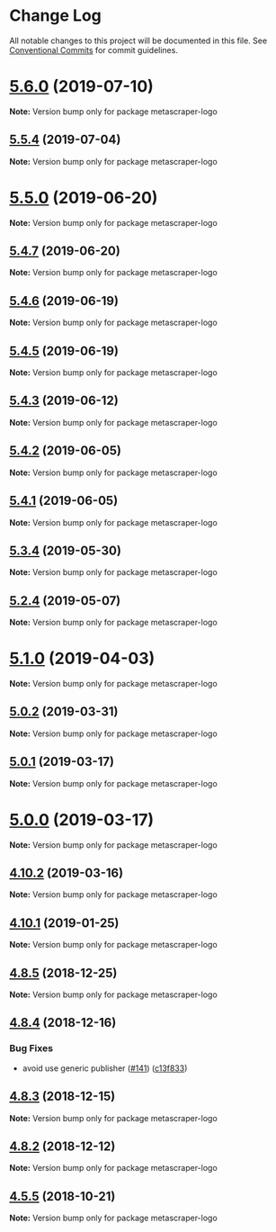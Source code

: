 # Change Log

All notable changes to this project will be documented in this file.
See [Conventional Commits](https://conventionalcommits.org) for commit guidelines.

# [5.6.0](https://github.com/microlinkhq/metascraper/tree/master/packages/metascraper-logo/compare/v5.5.4...v5.6.0) (2019-07-10)

**Note:** Version bump only for package metascraper-logo





## [5.5.4](https://github.com/microlinkhq/metascraper/tree/master/packages/metascraper-logo/compare/v5.5.3...v5.5.4) (2019-07-04)

**Note:** Version bump only for package metascraper-logo





# [5.5.0](https://github.com/microlinkhq/metascraper/tree/master/packages/metascraper-logo/compare/v5.4.7...v5.5.0) (2019-06-20)

**Note:** Version bump only for package metascraper-logo





## [5.4.7](https://github.com/microlinkhq/metascraper/tree/master/packages/metascraper-logo/compare/v5.4.6...v5.4.7) (2019-06-20)

**Note:** Version bump only for package metascraper-logo





## [5.4.6](https://github.com/microlinkhq/metascraper/tree/master/packages/metascraper-logo/compare/v5.4.5...v5.4.6) (2019-06-19)

**Note:** Version bump only for package metascraper-logo





## [5.4.5](https://github.com/microlinkhq/metascraper/tree/master/packages/metascraper-logo/compare/v5.4.4...v5.4.5) (2019-06-19)

**Note:** Version bump only for package metascraper-logo





## [5.4.3](https://github.com/microlinkhq/metascraper/tree/master/packages/metascraper-logo/compare/v5.4.2...v5.4.3) (2019-06-12)

**Note:** Version bump only for package metascraper-logo





## [5.4.2](https://github.com/microlinkhq/metascraper/tree/master/packages/metascraper-logo/compare/v5.4.1...v5.4.2) (2019-06-05)

**Note:** Version bump only for package metascraper-logo





## [5.4.1](https://github.com/microlinkhq/metascraper/tree/master/packages/metascraper-logo/compare/v5.4.0...v5.4.1) (2019-06-05)

**Note:** Version bump only for package metascraper-logo





## [5.3.4](https://github.com/microlinkhq/metascraper/tree/master/packages/metascraper-logo/compare/v5.3.3...v5.3.4) (2019-05-30)

**Note:** Version bump only for package metascraper-logo





## [5.2.4](https://github.com/microlinkhq/metascraper/tree/master/packages/metascraper-logo/compare/v5.2.3...v5.2.4) (2019-05-07)

**Note:** Version bump only for package metascraper-logo





# [5.1.0](https://github.com/microlinkhq/metascraper/tree/master/packages/metascraper-logo/compare/v5.0.2...v5.1.0) (2019-04-03)

**Note:** Version bump only for package metascraper-logo





## [5.0.2](https://github.com/microlinkhq/metascraper/tree/master/packages/metascraper-logo/compare/v5.0.1...v5.0.2) (2019-03-31)

**Note:** Version bump only for package metascraper-logo





## [5.0.1](https://github.com/microlinkhq/metascraper/tree/master/packages/metascraper-logo/compare/v5.0.0...v5.0.1) (2019-03-17)

**Note:** Version bump only for package metascraper-logo





# [5.0.0](https://github.com/microlinkhq/metascraper/tree/master/packages/metascraper-logo/compare/v4.10.3...v5.0.0) (2019-03-17)

**Note:** Version bump only for package metascraper-logo





## [4.10.2](https://github.com/microlinkhq/metascraper/tree/master/packages/metascraper-logo/compare/v4.10.1...v4.10.2) (2019-03-16)

**Note:** Version bump only for package metascraper-logo





## [4.10.1](https://github.com/microlinkhq/metascraper/tree/master/packages/metascraper-logo/compare/v4.10.0...v4.10.1) (2019-01-25)

**Note:** Version bump only for package metascraper-logo





## [4.8.5](https://github.com/microlinkhq/metascraper/tree/master/packages/metascraper-logo/compare/v4.8.4...v4.8.5) (2018-12-25)

**Note:** Version bump only for package metascraper-logo





## [4.8.4](https://github.com/microlinkhq/metascraper/tree/master/packages/metascraper-logo/compare/v4.8.3...v4.8.4) (2018-12-16)


### Bug Fixes

* avoid use generic publisher ([#141](https://github.com/microlinkhq/metascraper/tree/master/packages/metascraper-logo/issues/141)) ([c13f833](https://github.com/microlinkhq/metascraper/tree/master/packages/metascraper-logo/commit/c13f833))





## [4.8.3](https://github.com/microlinkhq/metascraper/tree/master/packages/metascraper-logo/compare/v4.8.2...v4.8.3) (2018-12-15)

**Note:** Version bump only for package metascraper-logo





## [4.8.2](https://github.com/microlinkhq/metascraper/tree/master/packages/metascraper-logo/compare/v4.8.1...v4.8.2) (2018-12-12)

**Note:** Version bump only for package metascraper-logo





## [4.5.5](https://github.com/microlinkhq/metascraper/tree/master/packages/metascraper-logo/compare/v4.5.5-alpha.0...v4.5.5) (2018-10-21)

**Note:** Version bump only for package metascraper-logo
